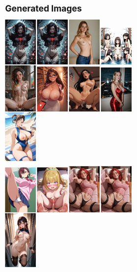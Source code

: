 # Generated Images



<img src="2025_09_25_01_thumb.webp" width="100"/> <img src="2025_09_25_02_thumb.webp" width="100"/> <img src="2025_09_25_03_thumb.webp" width="100"/> <img src="2025_09_25_04_thumb.webp" width="100"/> <img src="2025_09_25_05_thumb.webp" width="100"/> <img src="2025_09_25_06_thumb.webp" width="100"/> <img src="2025_09_25_07_thumb.webp" width="100"/> <img src="2025_09_25_08_thumb.webp" width="100"/> <img src="2025_09_25_09_thumb.webp" width="100"/>

<img src="2025_09_25_10_thumb.webp" width="100"/> <img src="2025_09_25_11_thumb.webp" width="100"/> <img src="2025_09_25_12_thumb.webp" width="100"/> <img src="2025_09_25_13_thumb.webp" width="100"/> <img src="2025_09_25_14_thumb.webp" width="100"/>